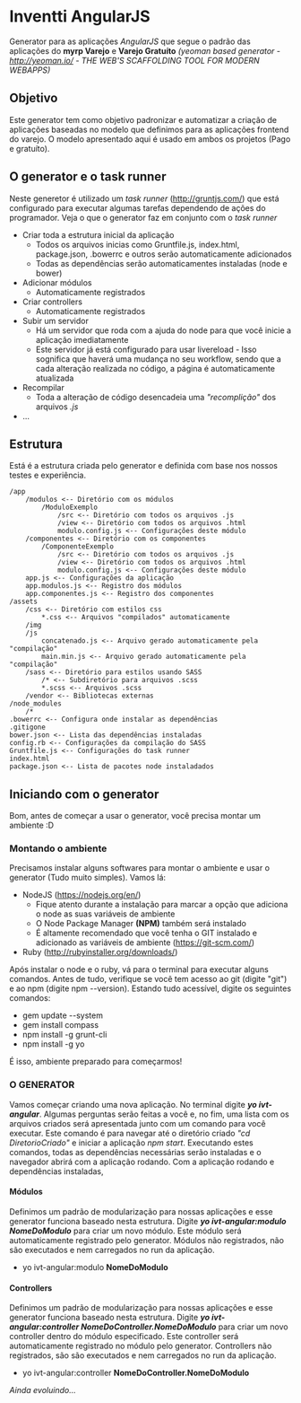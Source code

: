 # Inventti AngularJS
Generator para as aplicações *AngularJS* que segue o padrão das aplicações do **myrp Varejo** e **Varejo Gratuíto** *(yeoman based generator - http://yeoman.io/ - THE WEB'S SCAFFOLDING TOOL FOR MODERN WEBAPPS)*


## Objetivo
Este generator tem como objetivo padronizar e automatizar a criação de aplicações baseadas no modelo que definimos para as aplicações frontend do varejo. O modelo apresentado aqui é usado em ambos os projetos (Pago e gratuíto).

## O generator e o task runner
Neste generetor é utilizado um *task runner* (http://gruntjs.com/) que está configurado para executar algumas tarefas dependendo de ações do programador. Veja o que o generator faz em conjunto com o *task runner*

* Criar toda a estrutura inicial da aplicação
    * Todos os arquivos inicias como Gruntfile.js, index.html, package.json, .bowerrc e outros serão automaticamente adicionados
    * Todas as dependências serão automaticamentes instaladas (node e bower)
* Adicionar módulos
    * Automaticamente registrados
* Criar controllers
    * Automaticamente registrados
* Subir um servidor
    * Há um servidor que roda com a ajuda do node para que você inicie a aplicação imediatamente
    * Este servidor já está configurado para usar livereload - Isso sognifica que haverá uma mudança no seu workflow, sendo que a cada alteração realizada no código, a página é automaticamente atualizada
* Recompilar
    * Toda a alteração de código desencadeia uma *"recomplição"* dos arquivos *.js*
* ...

## Estrutura
Está é a estrutura criada pelo generator e definida com base nos nossos testes e experiência.
```
/app
    /modulos <-- Diretório com os módulos
        /ModuloExemplo
            /src <-- Diretório com todos os arquivos .js
            /view <-- Diretório com todos os arquivos .html
            modulo.config.js <-- Configurações deste módulo
    /componentes <-- Diretório com os componentes
        /ComponenteExemplo
            /src <-- Diretório com todos os arquivos .js
            /view <-- Diretório com todos os arquivos .html
            modulo.config.js <-- Configurações deste módulo
    app.js <-- Configurações da aplicação
    app.modulos.js <-- Registro dos módulos
    app.componentes.js <-- Registro dos componentes
/assets
    /css <-- Diretório com estilos css
        *.css <-- Arquivos "compilados" automaticamente
    /img
    /js
        concatenado.js <-- Arquivo gerado automaticamente pela "compilação"
        main.min.js <-- Arquivo gerado automaticamente pela "compilação"
    /sass <-- Diretório para estilos usando SASS
        /* <-- Subdiretório para arquivos .scss
        *.scss <-- Arquivos .scss
    /vendor <-- Bibliotecas externas
/node_modules
    /*
.bowerrc <-- Configura onde instalar as dependências
.gitigone
bower.json <-- Lista das dependências instaladas
config.rb <-- Configurações da compilação do SASS
Gruntfile.js <-- Configurações do task runner
index.html
package.json <-- Lista de pacotes node instaladados
```



## Iniciando com o generator
Bom, antes de começar a usar o generator, você precisa montar um ambiente :D

### Montando o ambiente
Precisamos instalar alguns softwares para montar o ambiente e usar o generator (Tudo muito simples). Vamos lá:
* NodeJS (https://nodejs.org/en/)
    * Fique atento durante a instalação para marcar a opção que adiciona o node as suas variáveis de ambiente
    * O Node Package Manager **(NPM)** também será instalado
    * É altamente recomendado que você tenha o GIT instalado e adicionado as variáveis de ambiente (https://git-scm.com/)
* Ruby (http://rubyinstaller.org/downloads/)

Após instalar o node e o ruby, vá para o terminal para executar alguns comandos. Antes de tudo, verifique se você tem acesso ao git (digite "git") e ao npm (digite npm --version). Estando tudo acessível, digite os seguintes comandos:
* gem update --system
* gem install compass
* npm install -g grunt-cli
* npm install -g yo
 
É isso, ambiente preparado para começarmos!

### O GENERATOR
Vamos começar criando uma nova aplicação. No terminal digite ***yo ivt-angular***. Algumas perguntas serão feitas a você e, no fim, uma lista com os arquivos criados será apresentada junto com um comando para você executar. Este comando é para navegar até o diretório criado *"cd DiretorioCriado"* e iniciar a aplicação *npm start*. Executando estes comandos, todas as dependências necessárias serão instaladas e o navegador abrirá com a aplicação rodando. Com a aplicação rodando e dependências instaladas, 

#### Módulos
Definimos um padrão de modularização para nossas aplicações e esse generator funciona baseado nesta estrutura. Digite ***yo ivt-angular:modulo NomeDoModulo*** para criar um novo módulo. Este módulo será automaticamente registrado pelo generator. Módulos não registrados, não são executados e nem carregados no run da aplicação.

* yo ivt-angular:modulo **NomeDoModulo**

#### Controllers
Definimos um padrão de modularização para nossas aplicações e esse generator funciona baseado nesta estrutura. Digite ***yo ivt-angular:controller NomeDoController.NomeDoModulo*** para criar um novo controller dentro do módulo especificado. Este controller será automaticamente registrado no módulo pelo generator. Controllers não registrados, são são executados e nem carregados no run da aplicação.

* yo ivt-angular:controller **NomeDoController.NomeDoModulo**

*Ainda evoluindo...*
